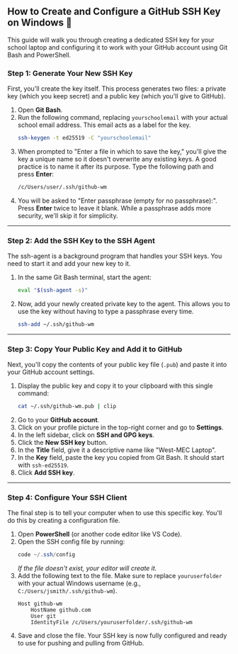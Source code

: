 ## How to Create and Configure a GitHub SSH Key on Windows 🔑

This guide will walk you through creating a dedicated SSH key for your school laptop and configuring it to work with your GitHub account using Git Bash and PowerShell.

### Step 1: Generate Your New SSH Key

First, you'll create the key itself. This process generates two files: a private key (which you keep secret) and a public key (which you'll give to GitHub).

1.  Open **Git Bash**.
2.  Run the following command, replacing `yourschoolemail` with your actual school email address. This email acts as a label for the key.
    ```bash
    ssh-keygen -t ed25519 -C "yourschoolemail"
    ```
3.  When prompted to "Enter a file in which to save the key," you'll give the key a unique name so it doesn't overwrite any existing keys. A good practice is to name it after its purpose. Type the following path and press **Enter**:
    ```bash
    /c/Users/user/.ssh/github-wm
    ```
4.  You will be asked to "Enter passphrase (empty for no passphrase):". Press **Enter** twice to leave it blank. While a passphrase adds more security, we'll skip it for simplicity.

-----

### Step 2: Add the SSH Key to the SSH Agent

The ssh-agent is a background program that handles your SSH keys. You need to start it and add your new key to it.

1.  In the same Git Bash terminal, start the agent:
    ```bash
    eval "$(ssh-agent -s)"
    ```
2.  Now, add your newly created private key to the agent. This allows you to use the key without having to type a passphrase every time.
    ```bash
    ssh-add ~/.ssh/github-wm
    ```

-----

### Step 3: Copy Your Public Key and Add it to GitHub

Next, you'll copy the contents of your public key file (`.pub`) and paste it into your GitHub account settings.

1.  Display the public key and copy it to your clipboard with this single command:
    ```bash
    cat ~/.ssh/github-wm.pub | clip
    ```
2.  Go to your **GitHub account**.
3.  Click on your profile picture in the top-right corner and go to **Settings**.
4.  In the left sidebar, click on **SSH and GPG keys**.
5.  Click the **New SSH key** button.
6.  In the **Title** field, give it a descriptive name like "West-MEC Laptop".
7.  In the **Key** field, paste the key you copied from Git Bash. It should start with `ssh-ed25519`.
8.  Click **Add SSH key**.

-----

### Step 4: Configure Your SSH Client

The final step is to tell your computer when to use this specific key. You'll do this by creating a configuration file.

1.  Open **PowerShell** (or another code editor like VS Code).
2.  Open the SSH config file by running:
    ```powershell
    code ~/.ssh/config
    ```
    *If the file doesn't exist, your editor will create it.*
3.  Add the following text to the file. Make sure to replace `youruserfolder` with your actual Windows username (e.g., `C:/Users/jsmith/.ssh/github-wm`).
    ```
    Host github-wm
        HostName github.com
        User git
        IdentityFile /c/Users/youruserfolder/.ssh/github-wm
    ```
4.  Save and close the file. Your SSH key is now fully configured and ready to use for pushing and pulling from GitHub.